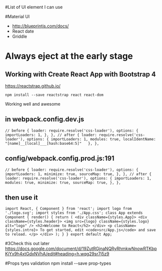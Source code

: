 #List of UI element I can use


#Material UI
 - http://blueprintjs.com/docs/
 - React date
 - Griddle

# Always eject at the early stage

## Working with Create React App with Bootstrap 4

https://reactstrap.github.io/

`npm install --save reactstrap react react-dom`

 Working well and awesome 

## in webpack.config.dev.js
`// before
 {
   loader: require.resolve('css-loader'),
   options: {
     importLoaders: 1,
   },
 },
 // after
 {
   loader: require.resolve('css-loader'),
   options: {
     importLoaders: 1,
     modules: true,
     localIdentName: "[name]__[local]___[hash:base64:5]"  
   },
 },`

## config/webpack.config.prod.js:191
`// before
 {
   loader: require.resolve('css-loader'),
   options: {
     importLoaders: 1,
     minimize: true,
     sourceMap: true,
    },
 },
 // after
 {
   loader: require.resolve('css-loader'),
   options: {
     importLoaders: 1,
     modules: true,
     minimize: true,
     sourceMap: true,
    },
 },`

## then use it
`import React, { Component } from 'react';
 import logo from './logo.svg';
 import styles from './App.css';
 class App extends Component {
   render() {
     return (
       <div className={styles.App}>
         <div className={styles.header}>
           <img src={logo} className={styles.logo} alt="logo" />
           <h2>Welcome to React</h2>
         </div>
         <p className={styles.intro}>
           To get started, edit <code>src/App.js</code> and save to reload.
         </p>
       </div>
     );
   }
 }
 export default App;`


#3Check this out later
https://docs.google.com/document/d/19ZutRGjnaNQRyRhmkwNnowRTKbpKjYx9h4xtGdxNVhA/edit#heading=h.wqg29sr7j5z9                    
    
#Props tyes validation
npm install --save prop-types
